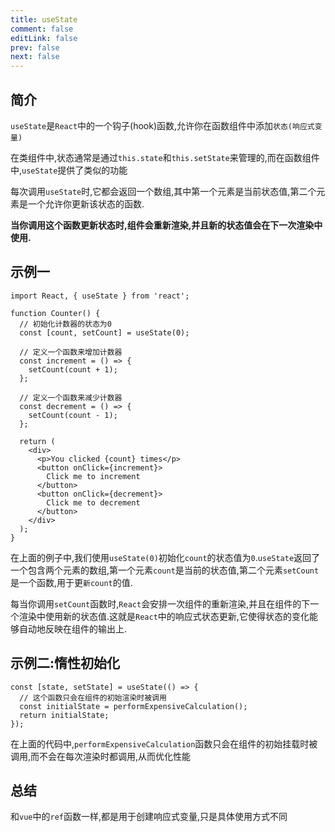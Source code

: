 ```yaml
---
title: useState
comment: false
editLink: false
prev: false
next: false
---
```


## 简介

`useState`是`React`中的一个钩子(hook)函数,允许你在函数组件中添加`状态(响应式变量)`

在类组件中,状态通常是通过`this.state`和`this.setState`来管理的,而在函数组件中,`useState`提供了类似的功能

每次调用`useState`时,它都会返回一个数组,其中第一个元素是当前状态值,第二个元素是一个允许你更新该状态的函数.

**当你调用这个函数更新状态时,组件会重新渲染,并且新的状态值会在下一次渲染中使用.**


## 示例一

```tsx
import React, { useState } from 'react';

function Counter() {
  // 初始化计数器的状态为0
  const [count, setCount] = useState(0);

  // 定义一个函数来增加计数器
  const increment = () => {
    setCount(count + 1);
  };

  // 定义一个函数来减少计数器
  const decrement = () => {
    setCount(count - 1);
  };

  return (
    <div>
      <p>You clicked {count} times</p>
      <button onClick={increment}>
        Click me to increment
      </button>
      <button onClick={decrement}>
        Click me to decrement
      </button>
    </div>
  );
}
```
在上面的例子中,我们使用`useState(0)`初始化`count`的状态值为`0`.`useState`返回了一个包含两个元素的数组,第一个元素`count`是当前的状态值,第二个元素`setCount`是一个函数,用于更`新count`的值.

每当你调用`setCount`函数时,`React`会安排一次组件的重新渲染,并且在组件的下一个渲染中使用新的状态值.这就是`React`中的响应式状态更新,它使得状态的变化能够自动地反映在组件的输出上.

## 示例二:惰性初始化

```tsx
const [state, setState] = useState(() => {
  // 这个函数只会在组件的初始渲染时被调用
  const initialState = performExpensiveCalculation();
  return initialState;
});
```

在上面的代码中,`performExpensiveCalculation`函数只会在组件的初始挂载时被调用,而不会在每次渲染时都调用,从而优化性能


## 总结

和`vue`中的`ref`函数一样,都是用于创建响应式变量,只是具体使用方式不同


